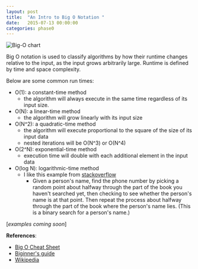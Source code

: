 ```yaml
---
layout: post
title:  "An Intro to Big O Notation "
date:   2015-07-13 00:00:00
categories: phase0
---
```

![Big-O chart](http://therecyclebin.files.wordpress.com/2008/05/time-complexity.png)

Big O notation is used to classify algorithms by how their runtime changes relative to the input, as the input grows arbitrarily large. Runtime is defined by time and space complexity.

Below are some common run times:

* O(1): a constant-time method
  - the algorithm will always execute in the same time regardless of its input size.
* O(N): a linear-time method
  - the algorithm will grow linearly with its input size
* O(N^2): a quadratic-time method
  - the algorithm will execute proportional to the square of the size of its input data
  - nested iterations will be O(N^3) or O(N^4)
* O(2^N): exponential-time method
  - execution time will double with each additional element in the input data
* O(log N): logarithmic-time method
  - I like this example from [stackoverflow](http://stackoverflow.com/questions/2307283/what-does-olog-n-mean-exactly)
    - Given a person's name, find the phone number by picking a random point about halfway through the part of the book you haven't searched yet, then checking to see whether the person's name is at that point. Then repeat the process about halfway through the part of the book where the person's name lies. (This is a binary search for a person's name.)

[*examples coming soon*]

**References**:

* [Big O Cheat Sheet](http://bigocheatsheet.com/)
* [Biginner's guide](https://rob-bell.net/2009/06/a-beginners-guide-to-big-o-notation/)
* [Wikipedia](https://en.wikipedia.org/wiki/Big_O_notation)
